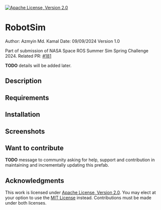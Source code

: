 [![Apache License, Version 2.0][apache_shield]][apache]

# RobotSim

Author: Azmyin Md. Kamal
Date: 09/09/2024
Version 1.0

Part of submission of NASA Space ROS Summer Sim Spring Challenge 2024.
Related PR: [#181](https://github.com/space-ros/docker/issues/181)

**TODO** details will be added later.

## Description

## Requirements

## Installation

## Screenshots

## Want to contribute

**TODO** message to community asking for help, support and contribution in maintaining and incrementally updating this prefab.

## Acknowledgments
This work is licensed under [Apache License, Version 2.0][apache]. You may elect at your option to use the [MIT License][mit] instead. Contributions must be made under both licenses.

[apache]: https://opensource.org/licenses/Apache-2.0
[mit]: https://opensource.org/licenses/MIT
[apache_shield]: https://img.shields.io/badge/License-Apache_2.0-blue.svg
